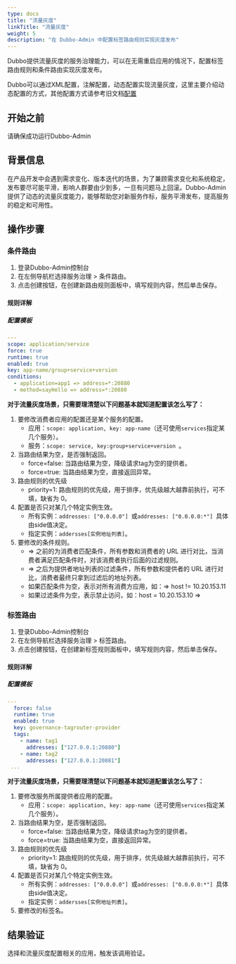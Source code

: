 ```yaml
---
type: docs
title: "流量灰度"
linkTitle: "流量灰度"
weight: 5
description: "在 Dubbo-Admin 中配置标签路由规则实现灰度发布"
---
```


Dubbo提供流量灰度的服务治理能力，可以在无需重启应用的情况下，配置标签路由规则和条件路由实现灰度发布。

Dubbo可以通过XML配置，注解配置，动态配置实现流量灰度，这里主要介绍动态配置的方式，其他配置方式请参考旧文档[配置](/zh-cn/docsv2.7/user/configuration/)

## 开始之前

请确保成功运行Dubbo-Admin

## 背景信息

在产品开发中会遇到需求变化、版本迭代的场景，为了兼顾需求变化和系统稳定，发布要尽可能平滑，影响人群要由少到多，一旦有问题马上回滚。Dubbo-Admin提供了动态的流量灰度能力，能够帮助您对新服务作标，服务平滑发布，提高服务的稳定和可用性。

## 操作步骤

### 条件路由

1. 登录Dubbo-Admin控制台
2. 在左侧导航栏选择服务治理 > 条件路由。
3. 点击创建按钮，在创建新路由规则面板中，填写规则内容，然后单击保存。


#### 规则详解

##### 配置模板

```yaml
---
scope: application/service
force: true
runtime: true
enabled: true
key: app-name/group+service+version
conditions:
  - application=app1 => address=*:20880
  - method=sayHello => address=*:20880
```

**对于流量灰度场景，只需要理清楚以下问题基本就知道配置该怎么写了：**

1. 要修改消费者应用的配置还是某个服务的配置。
   - 应用：`scope: application, key: app-name`（还可使用`services`指定某几个服务）。
   - 服务：`scope: service, key:group+service+version `。
2. 当路由结果为空，是否强制返回。
   - force=false: 当路由结果为空，降级请求tag为空的提供者。
   - force=true: 当路由结果为空，直接返回异常。
3. 路由规则的优先级
   - priority=1: 路由规则的优先级，用于排序，优先级越大越靠前执行，可不填，缺省为 0。
4. 配置是否只对某几个特定实例生效。
   - 所有实例：`addresses: ["0.0.0.0"] `或`addresses: ["0.0.0.0:*"] `具体由side值决定。
   - 指定实例：`addersses[实例地址列表]`。
5. 要修改的条件规则。
   - => 之前的为消费者匹配条件，所有参数和消费者的 URL 进行对比，当消费者满足匹配条件时，对该消费者执行后面的过滤规则。
   - => 之后为提供者地址列表的过滤条件，所有参数和提供者的 URL 进行对比，消费者最终只拿到过滤后的地址列表。
   - 如果匹配条件为空，表示对所有消费方应用，如：=> host != 10.20.153.11
   - 如果过滤条件为空，表示禁止访问，如：host = 10.20.153.10 =>

### 标签路由

1. 登录Dubbo-Admin控制台
2. 在左侧导航栏选择服务治理 > 标签路由。
3. 点击创建按钮，在创建新标签规则面板中，填写规则内容，然后单击保存。

#### 规则详解

##### 配置模板

```yaml
---
  force: false
  runtime: true
  enabled: true
  key: governance-tagrouter-provider
  tags:
    - name: tag1
      addresses: ["127.0.0.1:20880"]
    - name: tag2
      addresses: ["127.0.0.1:20881"]
 ...
```

**对于流量灰度场景，只需要理清楚以下问题基本就知道配置该怎么写了：**

1. 要修改服务所属提供者应用的配置。
   - 应用：`scope: application, key: app-name`（还可使用`services`指定某几个服务）。
2. 当路由结果为空，是否强制返回。
   - force=false: 当路由结果为空，降级请求tag为空的提供者。
   - force=true: 当路由结果为空，直接返回异常。
3. 路由规则的优先级
   - priority=1: 路由规则的优先级，用于排序，优先级越大越靠前执行，可不填，缺省为 0。
4. 配置是否只对某几个特定实例生效。
   - 所有实例：`addresses: ["0.0.0.0"] `或`addresses: ["0.0.0.0:*"] `具体由side值决定。
   - 指定实例：`addersses[实例地址列表]`。
5. 要修改的标签名。

## 结果验证
选择和流量灰度配置相关的应用，触发该调用验证。
